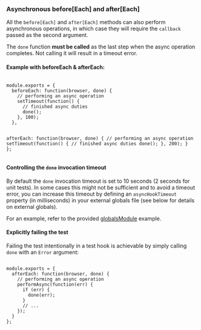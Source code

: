 ### Asynchronous before[Each] and after[Each]

All the `before[Each]` and `after[Each]` methods can also perform asynchronous operations, in which case they will require the `callback` passed as the second argument.

<div class="alert alert-warning">
The <code>done</code> function <strong>must be called</strong> as the last step when the async operation completes. Not calling it will result in a timeout error.
</div>

<h4>Example with beforeEach &amp; afterEach:</h4>
<div class="sample-test">
<pre><code class="language-javascript">
module.exports = {
  beforeEach: function(browser, done) {
    // performing an async operation
    setTimeout(function() {
      // finished async duties
      done();
    }, 100);
  },

  afterEach: function(browser, done) {
    // performing an async operation
    setTimeout(function() {
      // finished async duties
      done();
    }, 200);
  }
};</code></pre>
</div>

#### Controlling the `done` invocation timeout
By default the `done` invocation timeout is set to 10 seconds (2 seconds for unit tests). In some cases this might not be sufficient and to avoid a timeout error, you can increase this timeout by defining an `asyncHookTimeout` property (in milliseconds) in your external globals file (see below for details on external globals).

For an example, refer to the provided [globalsModule](https://github.com/nightwatchjs/nightwatch/blob/master/examples/globalsModule.js#L20) example.

#### Explicitly failing the test
Failing the test intentionally in a test hook is achievable by simply calling `done` with an `Error` argument:

<div class="sample-test">
<pre><code class="language-javascript">
module.exports = {
  afterEach: function(browser, done) {
    // performing an async operation
    performAsync(function(err) {
      if (err) {
        done(err);
      }
      // ...
    });
  }
};</code></pre>
</div>